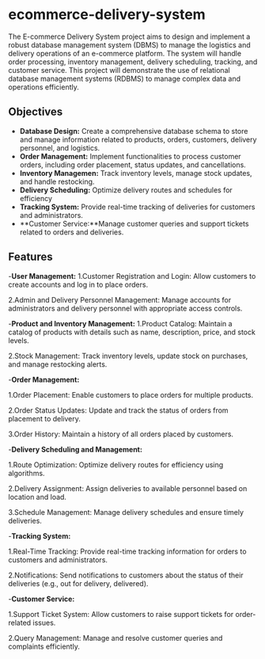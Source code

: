 # ecommerce-delivery-system

The E-commerce Delivery System project aims to design and implement a robust database management system (DBMS) to manage the logistics and delivery operations of an e-commerce platform. The system will handle order processing, inventory management, delivery scheduling, tracking, and customer service. This project will demonstrate the use of relational database management systems (RDBMS) to manage complex data and operations efficiently.

## Objectives

- **Database Design:** Create a comprehensive database schema to store and manage information related to products, orders, customers, delivery personnel, and logistics.
- **Order Management:** Implement functionalities to process customer orders, including order placement, status updates, and cancellations.
- **Inventory Managemen:** Track inventory levels, manage stock updates, and handle restocking.
- **Delivery Scheduling:** Optimize delivery routes and schedules for efficiency
- **Tracking System:** Provide real-time tracking of deliveries for customers and administrators.
- **Customer Service:**Manage customer queries and support tickets related to orders and deliveries.

## Features

-**User Management:** 
1.Customer Registration and Login: Allow customers to create accounts and log in to place orders.

2.Admin and Delivery Personnel Management: Manage accounts for administrators and delivery personnel with appropriate access controls.

-**Product and Inventory Management:** 
1.Product Catalog: Maintain a catalog of products with details such as name, description, price, and stock levels.

2.Stock Management: Track inventory levels, update stock on purchases, and manage restocking alerts.

-**Order Management:** 

1.Order Placement: Enable customers to place orders for multiple products.

2.Order Status Updates: Update and track the status of orders from placement to delivery.

3.Order History: Maintain a history of all orders placed by customers.

-**Delivery Scheduling and Management:** 

1.Route Optimization: Optimize delivery routes for efficiency using algorithms.

2.Delivery Assignment: Assign deliveries to available personnel based on location and load.

3.Schedule Management: Manage delivery schedules and ensure timely deliveries.

-**Tracking System:**

1.Real-Time Tracking: Provide real-time tracking information for orders to customers and administrators.

2.Notifications: Send notifications to customers about the status of their deliveries (e.g., out for delivery, delivered).

-**Customer Service:**

1.Support Ticket System: Allow customers to raise support tickets for order-related issues.

2.Query Management: Manage and resolve customer queries and complaints efficiently.
